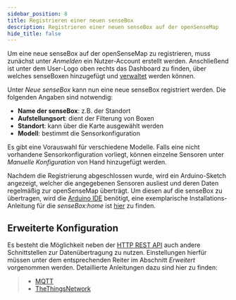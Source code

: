 ```yaml
---
sidebar_position: 8
title: Registrieren einer neuen senseBox
description: Registrieren einer neuen senseBox auf der openSenseMap
hide_title: false
---
```


Um eine neue senseBox auf der openSenseMap zu registrieren, muss zunächst unter *Anmelden* ein Nutzer-Account erstellt werden.
Anschließend ist unter dem User-Logo oben rechts das Dashboard zu finden, über welches senseBoxen hinzugefügt und [verwaltet](/opensensemap/opensensemap-manage/) werden können.

Unter *Neue senseBox* kann nun eine neue senseBox registriert werden. Die folgenden Angaben sind notwendig:

- **Name der senseBox**: z.B. der Standort
- **Aufstellungsort**: dient der Filterung von Boxen
- **Standort**: kann über die Karte ausgewählt werden
- **Modell**: bestimmt die Sensorkonfiguration

Es gibt eine Vorauswahl für verschiedene Modelle.
Falls eine nicht vorhandene Sensorkonfiguration vorliegt, können einzelne Sensoren unter *Manuelle Konfiguration* von Hand hinzugefügt werden.

Nachdem die Registrierung abgeschlossen wurde, wird ein Arduino-Sketch angezeigt, welcher die angegebenen Sensoren ausliest und deren Daten regelmäßig zur openSenseMap überträgt.
Um diesen auf die senseBox zu übertragen, wird die [Arduino IDE](https://www.arduino.cc/en/Main/Software) benötigt, eine exemplarische Installations-Anleitung für die *senseBox:home* ist [hier](https://home.books.sensebox.de/de/software_installation.html) zu finden.

## Erweiterte Konfiguration
Es besteht die Möglichkeit neben der [HTTP REST API](https://docs.opensensemap.org/) auch andere Schnittstellen zur Datenübertragung zu nutzen.
Einstellungen hierfür müssen unter dem entsprechenden Reiter im Abschnitt *Erweitert* vorgenommen werden.
Detaillierte Anleitungen dazu sind hier zu finden:

> - [MQTT](mqtt_client.md)
> - [TheThingsNetwork](ttn_integration.md)
